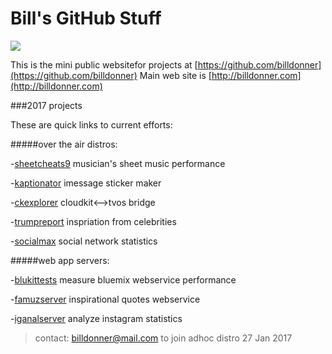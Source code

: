 Bill's GitHub Stuff
===============
![](https://avatars1.githubusercontent.com/u/137947?v=3&s=96)

This is the mini public websitefor projects at [https://github.com/billdonner](https://github.com/billdonner)
Main web site is [http://billdonner.com](http://billdonner.com)

###2017 projects 

These are quick links to current efforts:

#####over the air distros:

-[sheetcheats9](http://billdonner.com/sc9) musician's sheet music performance

-[kaptionator](https://github.com/billdonner/kaptionator) imessage sticker maker

-[ckexplorer](https://github.com/billdonner/ckexplorer) cloudkit<-->tvos bridge

-[trumpreport](http://billdonner.com/tr) inspriation from celebrities

-[socialmax](https://github.com/billdonner/smxclient01) social network statistics

#####web app servers:

-[blukittests](https://github.com/billdonner/blukit-tests) measure bluemix webservice performance

-[famuzserver](https://github.com/billdonner/faymuzserver) inspirational quotes webservice

-[iganalserver](https://github.com/billdonner/smxserver01) analyze instagram statistics

>contact: billdonner@mail.com to join adhoc distro  27 Jan 2017

